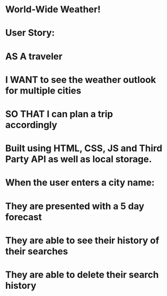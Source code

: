 # World-Wide Weather!

# User Story:
# AS A traveler
# I WANT to see the weather outlook for multiple cities
# SO THAT I can plan a trip accordingly

# Built using HTML, CSS, JS and Third Party API as well as local storage.

# When the user enters a city name:
# They are presented with a 5 day forecast
# They are able to see their history of their searches
# They are able to delete their search history